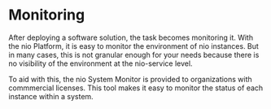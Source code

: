 # Monitoring

After deploying a software solution, the task becomes monitoring it. With the nio Platform, it is easy to monitor the environment of nio instances. But in many cases, this is not granular enough for your needs because there is no visibility of the environment at the nio-service level.

To aid with this, the nio System Monitor is provided to organizations with commmercial licenses. This tool makes it easy to monitor the status of each instance within a system.